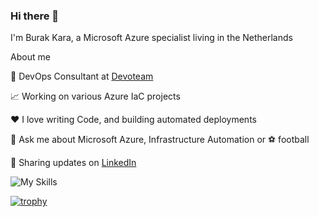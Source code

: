 ### Hi there 👋
I'm Burak Kara, a Microsoft Azure specialist living in the Netherlands

About me

💼 DevOps Consultant at [Devoteam](https://nl.devoteam.com/)

📈 Working on various Azure IaC projects 

❤️ I love writing Code, and building automated deployments

💬 Ask me about Microsoft Azure, Infrastructure Automation or :soccer: football 

💼 Sharing updates on [LinkedIn](https://www.linkedin.com/in/burak-kara-azure-solutions-architect-azure-consultant/) 


![My Skills](https://skillicons.dev/icons?i=azure,vscode,powershell,terraform,git,github,kubernetes,linux,windows,&theme=light)

<!--
**burakkara010/burakkara010** is a ✨ _special_ ✨ repository because its `README.md` (this file) appears on your GitHub profile.

Here are some ideas to get you started:

- 🔭 I’m currently working on ...
- 🌱 I’m currently learning ...
- 👯 I’m looking to collaborate on ...
- 🤔 I’m looking for help with ...
- 💬 Ask me about ...
- 📫 How to reach me: ...
- 😄 Pronouns: ...
- ⚡ Fun fact: ...
-->

[![trophy](https://github-profile-trophy.vercel.app/?username=ryo-ma&theme=juicyfresh)](https://github.com/ryo-ma/github-profile-trophy)
